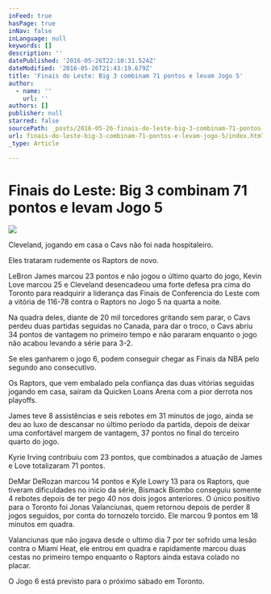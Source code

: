 ```yaml
---
inFeed: true
hasPage: true
inNav: false
inLanguage: null
keywords: []
description: ''
datePublished: '2016-05-26T22:10:31.524Z'
dateModified: '2016-05-26T21:43:19.679Z'
title: 'Finais do Leste: Big 3 combinam 71 pontos e levam Jogo 5'
author:
  - name: ''
    url: ''
authors: []
publisher: null
starred: false
sourcePath: _posts/2016-05-26-finais-do-leste-big-3-combinam-71-pontos-e-levam-jogo-5.md
url: finais-do-leste-big-3-combinam-71-pontos-e-levam-jogo-5/index.html
_type: Article

---
```

# Finais do Leste: Big 3 combinam 71 pontos e levam Jogo 5
![](https://the-grid-user-content.s3-us-west-2.amazonaws.com/8e1b4113-3223-4ecb-b7cd-7d4dbe2df73a.jpg)

Cleveland, jogando em casa o Cavs não foi nada hospitaleiro.

Eles trataram rudemente os Raptors de novo.

LeBron James marcou 23 pontos e não jogou o último quarto do jogo, Kevin Love marcou 25 e Cleveland desencadeou uma forte defesa pra cima do Toronto para readquirir a liderança das Finais de Conferencia do Leste com a vitória de 116-78 contra o Raptors no Jogo 5 na quarta a noite.

Na quadra deles, diante de 20 mil torcedores gritando sem parar, o Cavs perdeu duas partidas seguidas no Canada, para dar o troco, o Cavs abriu 34 pontos de vantagem no primeiro tempo e não pararam enquanto o jogo não acabou levando a série para 3-2\.

Se eles ganharem o jogo 6, podem conseguir chegar as Finais da NBA pelo segundo ano consecutivo.

Os Raptors, que vem embalado pela confiança das duas vitórias seguidas jogando em casa, saíram da Quicken Loans Arena com a pior derrota nos playoffs.

James teve 8 assistências e seis rebotes em 31 minutos de jogo, ainda se deu ao luxo de descansar no último período da partida, depois de deixar uma confortável margem de vantagem, 37 pontos no final do terceiro quarto do jogo.

Kyrie Irving contribuiu com 23 pontos, que combinados a atuação de James e Love totalizaram 71 pontos.

DeMar DeRozan marcou 14 pontos e Kyle Lowry 13 para os Raptors, que tiveram dificuldades no inicio da série, Bismack Biombo conseguiu somente 4 rebotes depois de ter pego 40 nos dois jogos anteriores. O único positivo para o Toronto foi Jonas Valanciunas, quem retornou depois de perder 8 jogos seguidos, por conta do tornozelo torcido. Ele marcou 9 pontos em 18 minutos em quadra.

Valanciunas que não jogava desde o ultimo dia 7 por ter sofrido uma lesão contra o Miami Heat, ele entrou em quadra e rapidamente marcou duas cestas no primeiro tempo enquanto o Raptors ainda estava colado no placar.

O Jogo 6 está previsto para o próximo sábado em Toronto.